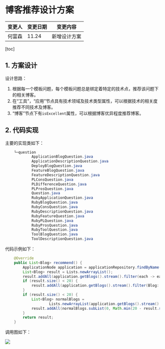 # 博客推荐设计方案

| 变更人 | 变更日期 | 变更内容     |
| ------ | -------- | ------------ |
| 何富森 | 11.24    | 新增设计方案 |

[toc]

## 1. 方案设计

设计思路：

1. 根据每一个模板问题，每个模板问题总是绑定着特定的技术点，推荐该问题下的相关博客。
2. 在“工具”，“应用”节点具有技术领域及技术类型属性，可以根据技术的相关度推荐不同技术及博客。
3. “博客”节点下有`isExcellent`属性，可以根据博客优异程度推荐博客。

## 2. 代码实现

主要的实现类如下：

```powershell
	└─question
            ApplicationBlogQuestion.java
            ApplicationDescriptionQuestion.java
            DeployBlogQuestion.java
            FeatureBlogQuestion.java
            FeatureDescriptionQuestion.java
            PLConsQuestion.java
            PLDifferenceQuestion.java
            PLProsQuestion.java
            Question.java
            RubyApplicationQuestion.java
            RubyBlogQuestion.java
            RubyConsQuestion.java
            RubyDescriptionQuestion.java
            RubyFeatureQuestion.java
            RubyPLQuestion.java
            RubyProsQuestion.java
            RubyToolQuestion.java
            ToolBlogQuestion.java
            ToolDescriptionQuestion.java
```

代码示例如下：

```java
    @Override
    public List<Blog> recommend() {
        ApplicationNode application = applicationRepository.findByName(name);
        List<Blog> result = Lists.newArrayList();
        result.addAll(application.getBlogs().stream().filter(each -> each.getType().equalsIgnoreCase(type)).toList());
        if (result.size() < 20) {
            result.addAll(application.getBlogs().stream().filter(Blog::isExcellent).toList());
        }
        if (result.size() < 20) {
            List<Blog> normalBlogs =
                    Lists.newArrayList(application.getBlogs().stream().filter(each -> !each.isExcellent()).toList());
            result.addAll(normalBlogs.subList(0, Math.min(20 - result.size(), normalBlogs.size())));
        }
        return result;
    }
```

调用图如下：

![](./.img/recommend-call-graph.png)

